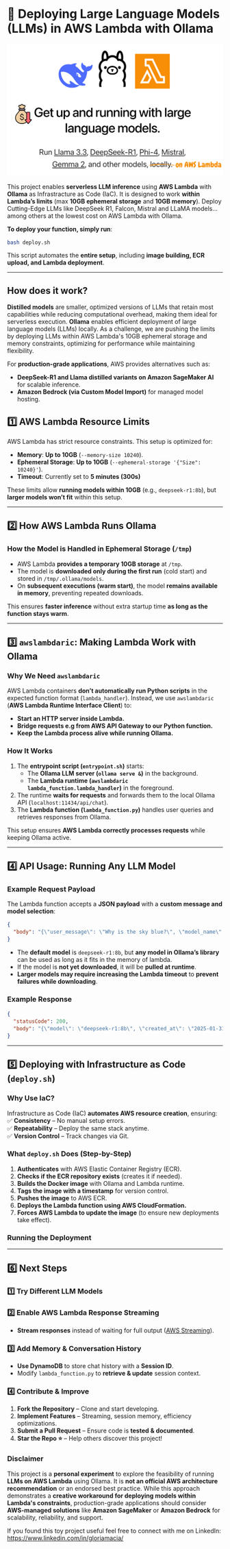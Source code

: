 # **🚀 Deploying Large Language Models (LLMs) in AWS Lambda with Ollama**

![alt text](./image.png)

This project enables **serverless LLM inference** using **AWS Lambda** with **Ollama** as Infrastracture as Code (IaC). It is designed to work **within Lambda’s limits** (max **10GB ephemeral storage** and **10GB memory**). Deploy Cutting-Edge LLMs like DeepSeek R1, Falcon, Mistral and LLaMA models... among others at the lowest cost on AWS Lambda with Ollama.

**To deploy your function, simply run**:

```bash
bash deploy.sh
```

This script automates the **entire setup**, including **image building, ECR upload, and Lambda deployment**.

---

## How does it work? 

**Distilled models** are smaller, optimized versions of LLMs that retain most capabilities while reducing computational overhead, making them ideal for serverless execution. **Ollama** enables efficient deployment of large language models (LLMs) locally. As a challenge, we are pushing the limits by deploying LLMs within AWS Lambda's 10GB ephemeral storage and memory constraints, optimizing for performance while maintaining flexibility.

For **production-grade applications**, AWS provides alternatives such as:  
- **DeepSeek-R1 and Llama distilled variants on Amazon SageMaker AI** for scalable inference.  
- **Amazon Bedrock (via Custom Model Import)** for managed model hosting.

## **1️⃣ AWS Lambda Resource Limits**

AWS Lambda has strict resource constraints. This setup is optimized for:

- **Memory**: **Up to 10GB** (`--memory-size 10240`).
- **Ephemeral Storage**: **Up to 10GB** (`--ephemeral-storage '{"Size": 10240}'`).
- **Timeout**: Currently set to **5 minutes (300s)**

These limits allow **running models within 10GB** (e.g., `deepseek-r1:8b`), but **larger models won’t fit** within this setup.

---

## **2️⃣ How AWS Lambda Runs Ollama**

### **How the Model is Handled in Ephemeral Storage (`/tmp`)**

- AWS Lambda **provides a temporary 10GB storage** at `/tmp`.
- The model is **downloaded only during the first run** (cold start) and stored in `/tmp/.ollama/models`.
- On **subsequent executions (warm start)**, the model **remains available in memory**, preventing repeated downloads.

This ensures **faster inference** without extra startup time **as long as the function stays warm**.

---

## **3️⃣ `awslambdaric`: Making Lambda Work with Ollama**

### **Why We Need `awslambdaric`**

AWS Lambda containers **don’t automatically run Python scripts** in the expected function format (`lambda_handler`). Instead, we use `awslambdaric` (**AWS Lambda Runtime Interface Client**) to:

- **Start an HTTP server inside Lambda.**
- **Bridge requests e.g from AWS API Gateway to our Python function.**
- **Keep the Lambda process alive while running Ollama.**

### **How It Works**

1. The **entrypoint script (`entrypoint.sh`)** starts:
   - The **Ollama LLM server (`ollama serve &`)** in the background.
   - The **Lambda runtime (`awslambdaric lambda_function.lambda_handler`)** in the foreground.
2. The runtime **waits for requests** and forwards them to the local Ollama API (`localhost:11434/api/chat`).
3. The **Lambda function (`lambda_function.py`)** handles user queries and retrieves responses from Ollama.

This setup ensures **AWS Lambda correctly processes requests** while keeping Ollama active.

---

## **4️⃣ API Usage: Running Any LLM Model**

### **Example Request Payload**

The Lambda function accepts a **JSON payload** with a **custom message and model selection**:

```json
{
  "body": "{\"user_message\": \"Why is the sky blue?\", \"model_name\": \"deepseek-r1:8b\"}"
}
```

- The **default model** is `deepseek-r1:8b`, but **any model in Ollama’s library** can be used as long as it fits in the memory of lambda.
- If the model is **not yet downloaded**, it will be **pulled at runtime**.
- **Larger models may require increasing the Lambda timeout** to **prevent failures while downloading**.

### **Example Response**

```json
{
  "statusCode": 200,
  "body": "{\"model\": \"deepseek-r1:8b\", \"created_at\": \"2025-01-31T13:26:15.151417238Z\", \"message\": {\"role\": \"assistant\", \"content\": \"<think>\\nOkay, so I'm trying to figure out why the sky is blue. I remember learning about this in school a while ago, but I don't recall all the details. Let me think through it step by step.\\n\\nFirst, I know that when you look up on a clear day, the sky appears blue. But why? I mean, the sky isn't actually blue; if you could see into space from Earth without any atmosphere, I suppose it would be black because there's no light except for stars and stuff, which are far away and not very bright.\\n\\nSo maybe the sky is blue because of something our atmosphere does to the light. I think it has something to do with Rayleigh scattering. I remember hearing that term before. Rayleigh scattering is when sunlight scatters off molecules or particles in the air, causing the light to change direction and wavelength.\\n\\nWait, how does that work? So, when sunlight enters the Earth's atmosphere, some of its photons scatter in all directions due to interactions with molecules. Since blue light has a shorter wavelength than red or orange light, it is scattered more by these small particles. So blue light scatters more, making the sky look blue from our perspective here on Earth.\\n\\nBut I'm not entirely sure why blue scatters more. Let me think about the electromagnetic spectrum. Blue has a higher frequency and a shorter wavelength compared to colors like red or orange. Maybe it's because of this higher energy that blue light scatters more effectively when it interacts with air molecules.\\n\\nAlso, the scattering isn't random; there's something called the Rayleigh law which describes how the intensity of scattered light depends on the wavelength and the properties of the medium, in this case, the Earth's atmosphere. So, as sunlight travels through our atmosphere, blue photons are scattered in all directions, including towards the sky, making the sky appear blue to us.\\n\\nWait, but if that's the case, then from above the atmosphere, like on the moon or somewhere else without an atmosphere, we would see black because there's no scattering. That makes sense because when you're in space, you can see the true colors of things without atmospheric distortion.\\n\\nSo putting it all together, the sky is blue because our atmosphere scatters sunlight more effectively at blue wavelengths due to Rayleigh scattering. This scattering causes light from the sun to redirect its direction and color, creating the blue appearance we see when looking up on a clear day.\\n\\nI think that covers it, but I might be missing some details or mixing things up. Let me just recap to ensure I have the main points: shorter wavelengths (like blue) scatter more in the atmosphere, Rayleigh scattering explains this effect, and without an atmosphere, the sky wouldn't be blue.\\n</think>\\n\\nThe sky appears blue due to a phenomenon known as Rayleigh scattering. This occurs because sunlight, which is composed of various colors with different wavelengths, interacts with molecules in Earth's atmosphere. The shorter wavelength of blue light (compared to longer wavelengths like red or orange) causes it to scatter more effectively off these molecules. According to the Rayleigh law, the intensity of scattered light depends on both its wavelength and the properties of the medium (in this case, our atmosphere). As sunlight travels through our atmosphere, blue photons are scattered in all directions, including upwards, which we perceive as the sky's color.\\n\\nThis scattering effect is absent without an atmosphere, such as on the moon or in space, where the sky would appear black because there is no atmospheric distortion to scatter the light. Therefore, the blue color of the sky is a result of this Rayleigh scattering process, where blue light scatters more efficiently than other wavelengths.\"}, \"done_reason\": \"stop\", \"done\": true, \"total_duration\": 130048726617, \"load_duration\": 28849936, \"prompt_eval_count\": 9, \"prompt_eval_duration\": 877000000, \"eval_count\": 744, \"eval_duration\": 129138000000}"
}
```

---

## **5️⃣ Deploying with Infrastructure as Code (`deploy.sh`)**

### **Why Use IaC?**

Infrastructure as Code (IaC) **automates AWS resource creation**, ensuring:
✅ **Consistency** – No manual setup errors.  
✅ **Repeatability** – Deploy the same stack anytime.  
✅ **Version Control** – Track changes via Git.

### **What `deploy.sh` Does (Step-by-Step)**

1. **Authenticates** with AWS Elastic Container Registry (ECR).
2. **Checks if the ECR repository exists** (creates it if needed).
3. **Builds the Docker image** with Ollama and Lambda runtime.
4. **Tags the image with a timestamp** for version control.
5. **Pushes the image** to AWS ECR.
6. **Deploys the Lambda function using AWS CloudFormation.**
7. **Forces AWS Lambda to update the image** (to ensure new deployments take effect).
### **Running the Deployment**

---

## **6️⃣ Next Steps**  

### **1️⃣ Try Different LLM Models**  

### **2️⃣ Enable AWS Lambda Response Streaming**  
- **Stream responses** instead of waiting for full output ([AWS Streaming](https://aws.amazon.com/blogs/compute/introducing-aws-lambda-response-streaming/)).  

### **3️⃣ Add Memory & Conversation History**  
- **Use DynamoDB** to store chat history with a **Session ID**.  
- Modify `lambda_function.py` to **retrieve & update** session context.  

### **4️⃣ Contribute & Improve**  
1. **Fork the Repository** – Clone and start developing.  
2. **Implement Features** – Streaming, session memory, efficiency optimizations.  
3. **Submit a Pull Request** – Ensure code is **tested & documented**.  
4. **Star the Repo ⭐** – Help others discover this project!  

### **Disclaimer**  

This project is a **personal experiment** to explore the feasibility of running **LLMs on AWS Lambda** using Ollama. It is **not an official AWS architecture recommendation** or an endorsed best practice. While this approach demonstrates a **creative workaround for deploying models within Lambda's constraints**, production-grade applications should consider **AWS-managed solutions** like **Amazon SageMaker** or **Amazon Bedrock** for scalability, reliability, and support.

If you found this toy project useful feel free to connect with me on LinkedIn: https://www.linkedin.com/in/gloriamacia/
